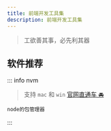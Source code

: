 ```yaml
---
title: 前端开发工具集
description: 前端开发工具集
---
```


<c-title title="前端开发工具" />

> 工欲善其事，必先利其器

## 软件推荐

::: info nvm
> 支持 `mac` 和 `win` [官网直通车 🚘](https://github.com/nvm-sh/nvm)
```js
node的包管理器
```
:::

